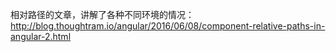 

相对路径的文章，讲解了各种不同环境的情况：http://blog.thoughtram.io/angular/2016/06/08/component-relative-paths-in-angular-2.html